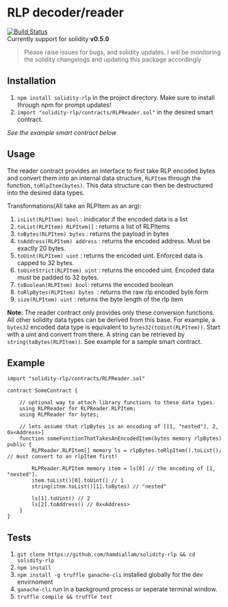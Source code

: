 # RLP decoder/reader
[![Build Status](https://travis-ci.com/hamdiallam/Solidity-RLP.svg?branch=master)](https://travis-ci.com/hamdiallam/Solidity-RLP)  
Currently support for solidity **v0.5.0**  
> Please raise issues for bugs, and solidity updates. I will be monitoring the solidity changelogs and updating this package accordingly

## Installation
1. `npm install solidity-rlp` in the project directory. Make sure to install through npm for prompt updates!
2. `import "solidity-rlp/contracts/RLPReader.sol"` in the desired smart contract.

_See the example smart contract below_

## Usage
The reader contract provides an interface to first take RLP encoded bytes and convert them into
an internal data structure, `RLPItem` through the function, `toRlpItem(bytes)`. This data structure can then be
destructured into the desired data types.

Transformations(All take an RLPItem as an arg):  
1. `isList(RLPItem) bool` : inidicator if the encoded data is a list
1. `toList(RLPItem) RLPItem[]` : returns a list of RLPItems
2. `toBytes(RLPItem) bytes` : returns the payload in bytes
3. `toAddress(RLPItem) address` : returns the encoded address. Must be exactly 20 bytes.
4. `toUint(RLPItem) uint` : returns the encoded uint. Enforced data is capped to 32 bytes.
5. `toUintStrict(RLPItem) uint` : returns the encoded uint. Encoded data must be padded to 32 bytes.
6. `toBoolean(RLPItem) bool`: returns the encoded boolean
7. `toRlpBytes(RLPItem) bytes `: returns the raw rlp encoded byte form
8. `size(RLPItem) uint` : returns the byte length of the rlp item

**Note**: The reader contract only provides only these conversion functions. All other solidity data types can be derived from
this base. For example, a `bytes32` encoded data type is equivalent to `bytes32(toUint(RLPItem))`. Start with a uint and convert from there.
A string can be retrieved by `string(toBytes(RLPItem))`. See example for a sample smart contract.

## Example
```solidity
import "solidity-rlp/contracts/RLPReader.sol"

contract SomeContract {
    
    // optional way to attach library functions to these data types.
    using RLPReader for RLPReader.RLPItem;
    using RLPReader for bytes;

    // lets assume that rlpBytes is an encoding of [[1, "nested"], 2, 0x<Address>]
    function someFunctionThatTakesAnEncodedItem(bytes memory rlpBytes) public {
        RLPReader.RLPItem[] memory ls = rlpBytes.toRlpItem().toList(); // must convert to an rlpItem first!

        RLPReader.RLPItem memory item = ls[0] // the encoding of [1, "nested"].
        item.toList()[0].toUint() // 1
        string(item.toList()[1].toBytes) // "nested"

        ls[1].toUint() // 2
        ls[2].toAddress() // 0x<Address>
    }
}
```


## Tests
1. `git clone https://github.com/hamdiallam/solidity-rlp && cd solidity-rlp`
2. `npm install`
3. `npm install -g truffle ganache-cli` installed globally for the dev envirnoment
4. `ganache-cli` run in a background process or seperate terminal window.
4. `truffle compile && truffle test`

